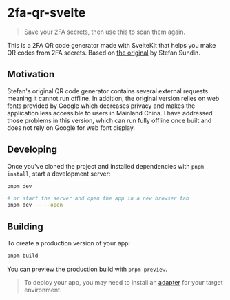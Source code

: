 # 2fa-qr-svelte

> Save your 2FA secrets, then use this to scan them again.

This is a 2FA QR code generator made with SvelteKit that helps you make QR codes from 2FA secrets. Based on [the original](https://stefansundin.github.io/2fa-qr/) by Stefan Sundin.

## Motivation

Stefan's original QR code generator contains several external requests meaning it cannot run offline. In addition, the original version relies on web fonts provided by Google which decreases privacy and makes the application less accessible to users in Mainland China. I have addressed those problems in this version, which can run fully offline once built and does not rely on Google for web font display.

## Developing

Once you've cloned the project and installed dependencies with `pnpm install`, start a development server:

```bash
pnpm dev

# or start the server and open the app in a new browser tab
pnpm dev -- --open
```

## Building

To create a production version of your app:

```bash
pnpm build
```

You can preview the production build with `pnpm preview`.

> To deploy your app, you may need to install an [adapter](https://kit.svelte.dev/docs#adapters) for your target environment.
